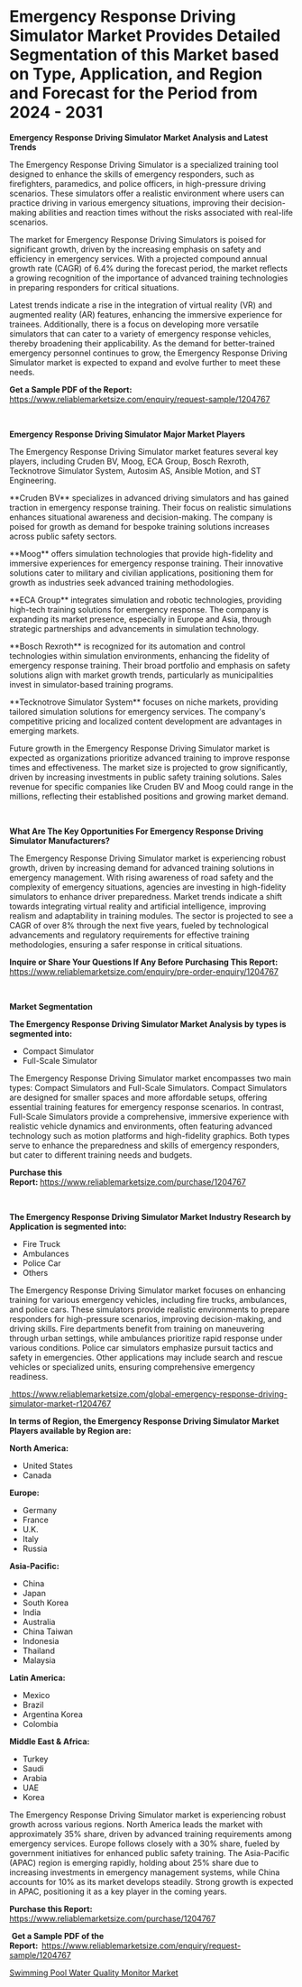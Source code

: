 <p><h1>Emergency Response Driving Simulator Market Provides Detailed Segmentation of this Market based on Type, Application, and Region and Forecast for the Period from 2024 - 2031</h1></p><p><strong>Emergency Response Driving Simulator Market Analysis and Latest Trends</strong></p>
<p><p>The Emergency Response Driving Simulator is a specialized training tool designed to enhance the skills of emergency responders, such as firefighters, paramedics, and police officers, in high-pressure driving scenarios. These simulators offer a realistic environment where users can practice driving in various emergency situations, improving their decision-making abilities and reaction times without the risks associated with real-life scenarios.</p><p>The market for Emergency Response Driving Simulators is poised for significant growth, driven by the increasing emphasis on safety and efficiency in emergency services. With a projected compound annual growth rate (CAGR) of 6.4% during the forecast period, the market reflects a growing recognition of the importance of advanced training technologies in preparing responders for critical situations. </p><p>Latest trends indicate a rise in the integration of virtual reality (VR) and augmented reality (AR) features, enhancing the immersive experience for trainees. Additionally, there is a focus on developing more versatile simulators that can cater to a variety of emergency response vehicles, thereby broadening their applicability. As the demand for better-trained emergency personnel continues to grow, the Emergency Response Driving Simulator market is expected to expand and evolve further to meet these needs.</p></p>
<p><strong>Get a Sample PDF of the Report:&nbsp;</strong> <a href="https://www.reliablemarketsize.com/enquiry/request-sample/1204767?utm_campaign=1845&utm_medium=2&utm_source=Github&utm_content=ia&utm_term=31122024&utm_id=emergency-response-driving-simulator">https://www.reliablemarketsize.com/enquiry/request-sample/1204767</a></p>
<p>&nbsp;</p>
<p><strong>Emergency Response Driving Simulator Major Market Players</strong></p>
<p><p>The Emergency Response Driving Simulator market features several key players, including Cruden BV, Moog, ECA Group, Bosch Rexroth, Tecknotrove Simulator System, Autosim AS, Ansible Motion, and ST Engineering. </p><p>**Cruden BV** specializes in advanced driving simulators and has gained traction in emergency response training. Their focus on realistic simulations enhances situational awareness and decision-making. The company is poised for growth as demand for bespoke training solutions increases across public safety sectors.</p><p>**Moog** offers simulation technologies that provide high-fidelity and immersive experiences for emergency response training. Their innovative solutions cater to military and civilian applications, positioning them for growth as industries seek advanced training methodologies.</p><p>**ECA Group** integrates simulation and robotic technologies, providing high-tech training solutions for emergency response. The company is expanding its market presence, especially in Europe and Asia, through strategic partnerships and advancements in simulation technology.</p><p>**Bosch Rexroth** is recognized for its automation and control technologies within simulation environments, enhancing the fidelity of emergency response training. Their broad portfolio and emphasis on safety solutions align with market growth trends, particularly as municipalities invest in simulator-based training programs.</p><p>**Tecknotrove Simulator System** focuses on niche markets, providing tailored simulation solutions for emergency services. The company's competitive pricing and localized content development are advantages in emerging markets.</p><p>Future growth in the Emergency Response Driving Simulator market is expected as organizations prioritize advanced training to improve response times and effectiveness. The market size is projected to grow significantly, driven by increasing investments in public safety training solutions. Sales revenue for specific companies like Cruden BV and Moog could range in the millions, reflecting their established positions and growing market demand.</p></p>
<p>&nbsp;</p>
<p><strong>What Are The Key Opportunities For Emergency Response Driving Simulator Manufacturers?</strong></p>
<p><p>The Emergency Response Driving Simulator market is experiencing robust growth, driven by increasing demand for advanced training solutions in emergency management. With rising awareness of road safety and the complexity of emergency situations, agencies are investing in high-fidelity simulators to enhance driver preparedness. Market trends indicate a shift towards integrating virtual reality and artificial intelligence, improving realism and adaptability in training modules. The sector is projected to see a CAGR of over 8% through the next five years, fueled by technological advancements and regulatory requirements for effective training methodologies, ensuring a safer response in critical situations.</p></p>
<p><strong>Inquire or Share Your Questions If Any Before Purchasing This Report:</strong> <a href="https://www.reliablemarketsize.com/enquiry/pre-order-enquiry/1204767?utm_campaign=1845&utm_medium=2&utm_source=Github&utm_content=ia&utm_term=31122024&utm_id=emergency-response-driving-simulator">https://www.reliablemarketsize.com/enquiry/pre-order-enquiry/1204767</a></p>
<p>&nbsp;</p>
<p><strong>Market Segmentation</strong></p>
<p><strong>The Emergency Response Driving Simulator Market Analysis by types is segmented into:</strong></p>
<p><ul><li>Compact Simulator</li><li>Full-Scale Simulator</li></ul></p>
<p><p>The Emergency Response Driving Simulator market encompasses two main types: Compact Simulators and Full-Scale Simulators. Compact Simulators are designed for smaller spaces and more affordable setups, offering essential training features for emergency response scenarios. In contrast, Full-Scale Simulators provide a comprehensive, immersive experience with realistic vehicle dynamics and environments, often featuring advanced technology such as motion platforms and high-fidelity graphics. Both types serve to enhance the preparedness and skills of emergency responders, but cater to different training needs and budgets.</p></p>
<p><strong>Purchase this Report:&nbsp;</strong><a href="https://www.reliablemarketsize.com/purchase/1204767?utm_campaign=1845&utm_medium=2&utm_source=Github&utm_content=ia&utm_term=31122024&utm_id=emergency-response-driving-simulator">https://www.reliablemarketsize.com/purchase/1204767</a></p>
<p>&nbsp;</p>
<p><strong>The Emergency Response Driving Simulator Market Industry Research by Application is segmented into:</strong></p>
<p><ul><li>Fire Truck</li><li>Ambulances</li><li>Police Car</li><li>Others</li></ul></p>
<p><p>The Emergency Response Driving Simulator market focuses on enhancing training for various emergency vehicles, including fire trucks, ambulances, and police cars. These simulators provide realistic environments to prepare responders for high-pressure scenarios, improving decision-making, and driving skills. Fire departments benefit from training on maneuvering through urban settings, while ambulances prioritize rapid response under various conditions. Police car simulators emphasize pursuit tactics and safety in emergencies. Other applications may include search and rescue vehicles or specialized units, ensuring comprehensive emergency readiness.</p></p>
<p><a href="https://www.reliablemarketsize.com/global-emergency-response-driving-simulator-market-r1204767?utm_campaign=1845&utm_medium=2&utm_source=Github&utm_content=ia&utm_term=31122024&utm_id=emergency-response-driving-simulator">&nbsp;https://www.reliablemarketsize.com/global-emergency-response-driving-simulator-market-r1204767</a></p>
<p><strong>In terms of Region, the Emergency Response Driving Simulator Market Players available by Region are:</strong></p>
<p>
    <p> <strong> North America: </strong>
        <ul>
            <li>United States</li>
            <li>Canada</li>
        </ul>
        </p> 
    <p> <strong> Europe: </strong>
        <ul>
            <li>Germany</li>
            <li>France</li>
            <li>U.K.</li>
            <li>Italy</li>
            <li>Russia</li>
        </ul>
        </p> 
    <p> <strong> Asia-Pacific: </strong>
        <ul>
            <li>China</li>
            <li>Japan</li>
            <li>South Korea</li>
            <li>India</li>
            <li>Australia</li>
            <li>China Taiwan</li>
            <li>Indonesia</li>
            <li>Thailand</li>
            <li>Malaysia</li>
        </ul>
        </p> 
    <p> <strong> Latin America: </strong>
        <ul>
            <li>Mexico</li>
            <li>Brazil</li>
            <li>Argentina Korea</li>
            <li>Colombia</li>
        </ul>
        </p> 
    <p> <strong> Middle East & Africa: </strong>
        <ul>
            <li>Turkey</li>
            <li>Saudi</li>
            <li>Arabia</li>
            <li>UAE</li>
            <li>Korea</li>
        </ul>
    </p>
    </p>
<p><p>The Emergency Response Driving Simulator market is experiencing robust growth across various regions. North America leads the market with approximately 35% share, driven by advanced training requirements among emergency services. Europe follows closely with a 30% share, fueled by government initiatives for enhanced public safety training. The Asia-Pacific (APAC) region is emerging rapidly, holding about 25% share due to increasing investments in emergency management systems, while China accounts for 10% as its market develops steadily. Strong growth is expected in APAC, positioning it as a key player in the coming years.</p></p>
<p><strong>Purchase this Report: </strong><a href="https://www.reliablemarketsize.com/purchase/1204767?utm_campaign=1845&utm_medium=2&utm_source=Github&utm_content=ia&utm_term=31122024&utm_id=emergency-response-driving-simulator">https://www.reliablemarketsize.com/purchase/1204767</a></p>
<p>&nbsp;<strong>Get a Sample PDF of the Report:&nbsp;&nbsp;</strong><a href="https://www.reliablemarketsize.com/enquiry/request-sample/1204767?utm_campaign=1845&utm_medium=2&utm_source=Github&utm_content=ia&utm_term=31122024&utm_id=emergency-response-driving-simulator">https://www.reliablemarketsize.com/enquiry/request-sample/1204767</a></p>
<p><strong></strong></p>
<p><p><a href="https://github.com/RickHolmes3/Market-Research-Report-List-7/blob/main/swimming-pool-water-quality-monitor-market.md?utm_campaign=1845&utm_medium=2&utm_source=Github&utm_content=ia&utm_term=31122024&utm_id=emergency-response-driving-simulator">Swimming Pool Water Quality Monitor Market</a></p></p>